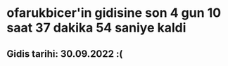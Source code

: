 # ofarukbicer'in gidisine son 4 gun 10 saat 37 dakika 54 saniye kaldi

## Gidis tarihi: 30.09.2022 :(